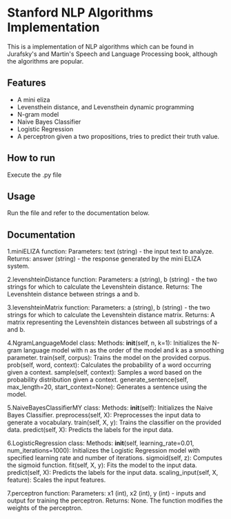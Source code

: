 # Stanford NLP Algorithms Implementation

This is a implementation of NLP algorithms which can be found in Jurafsky's and Martin's Speech and Language Processing book, although the algorithms are popular.

## Features

- A mini eliza
- Levensthein distance, and Levensthein dynamic programming
- N-gram model
- Naive Bayes Classifier
- Logistic Regression
- A perceptron given a two propositions, tries to predict their truth value.

## How to run
Execute the .py file

## Usage
  Run the file and refer to the documentation below.

## Documentation



1.miniELIZA function:
Parameters: text (string) - the input text to analyze.
Returns: answer (string) - the response generated by the mini ELIZA system.

2.levenshteinDistance function:
Parameters: a (string), b (string) - the two strings for which to calculate the Levenshtein distance.
Returns: The Levenshtein distance between strings a and b.

3.levenshteinMatrix function:
Parameters: a (string), b (string) - the two strings for which to calculate the Levenshtein distance matrix.
Returns: A matrix representing the Levenshtein distances between all substrings of a and b.

4.NgramLanguageModel class:
Methods:
__init__(self, n, k=1): Initializes the N-gram language model with n as the order of the model and k as a smoothing parameter.
train(self, corpus): Trains the model on the provided corpus.
prob(self, word, context): Calculates the probability of a word occurring given a context.
sample(self, context): Samples a word based on the probability distribution given a context.
generate_sentence(self, max_length=20, start_context=None): Generates a sentence using the model.

5.NaiveBayesClassifierMY class:
Methods:
__init__(self): Initializes the Naive Bayes Classifier.
preprocess(self, X): Preprocesses the input data to generate a vocabulary.
train(self, X, y): Trains the classifier on the provided data.
predict(self, X): Predicts the labels for the input data.

6.LogisticRegression class:
Methods:
__init__(self, learning_rate=0.01, num_iterations=1000): Initializes the Logistic Regression model with specified learning rate and number of iterations.
sigmoid(self, z): Computes the sigmoid function.
fit(self, X, y): Fits the model to the input data.
predict(self, X): Predicts the labels for the input data.
scaling_input(self, X, feature): Scales the input features.

7.perceptron function:
Parameters: x1 (int), x2 (int), y (int) - inputs and output for training the perceptron.
Returns: None. The function modifies the weights of the perceptron.
